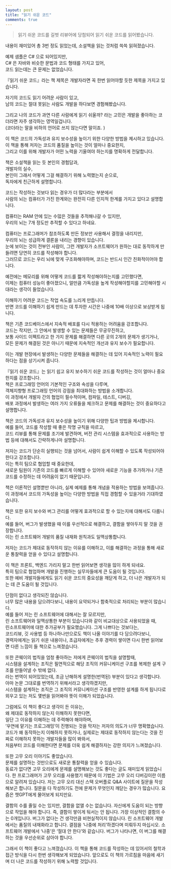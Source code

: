 ```yaml
---
layout: post
title: "읽기 쉬운 코드"
comments: true
---
```


> 읽기 쉬운 코드를 길벗 리뷰어에 당첨되어 읽기 쉬운 코드를 읽어봤습니다.

내용이 재미있어 총 3번 정도 읽었는데, 소설책을 읽는 것처럼 쓱쓱 읽혀졌습니다.

예제 샘플은 C# 으로 되어있지만,   
C# 은 자바와 비슷한 문법과 코드 형태를 가지고 있어,     
코드 읽는데는 큰 문제는 없었습니다.  

『읽기 쉬운 코드』라는 책 제목은 개발자라면 꼭 한번 읽어야할 듯한 제목을 가지고 있습니다. 

자기의 코드도 읽기 어려운 사람이 있고,    
남의 코드는 절대 못읽는 사람도 개발을 하다보면 경험해봤습니다.    

그리고 나의 코드가 과연 다른 사람에게 읽기 쉬울까? 라는 고민은 개발을 좋아하는 코더라면 자주 생각하는 영역일겁니다.  
(코더라는 말을 비하의 언어로 쓰지 않는다면 말이죠. )  

이 책은 코드의 가독성과 유지 보수성을 높이기 위한 다양한 방법을 제시하고 있습니다.    
이 책을 통해 저자는 코드의 품질을 높이는 것이 얼마나 중요한지,    
그리고 이를 위해 개발자가 어떤 노력을 기울여야 하는지를 명확하게 전달합니다.    

책은 소설책을 읽는 듯 본인의 경험담과,  
개발자의 실수,   
본인이 그래서 어떻게 그걸 해결하기 위해 노력했는지 순으로,     
독자에게 친근하게 설명합니다.  

코드는 작성하는 것보다 읽는 경우가 더 많다라는 부분에서   
사람의 뇌는 컴퓨터가 가진 한계와는 완전히 다른 인지적 한계를 가지고 있다고 설명합니다.   

컴퓨터는 RAM 안에 있는 수많은 것들을 추적해나갈 수 있지만,  
우리의 뇌는 7개 정도만 추적할 수 있다고 하네요.  

컴퓨터는 프로그래머가 참조하도록 만든 정보만 사용해서 결정을 내리지만,     
우리의 뇌는 성급하게 결론을 내리는 경향이 있습니다.       
눈에 보이는 것이 전부인 사람이, 그런 개발자가 소프트웨어가 원하는 대로 동작하게 만들려면 당연히 코드를 작성해야 합니다.    
그러므로 코드는 우리 뇌에 맞게 구조화해야하며, 코드는 반드시 인간 친화적이어야 합니다.     

예전에는 메모리를 위해 어떻게 코드를 짧게 작성해야하는지를 고민했다면,     
이제는 컴퓨터 성능이 좋아졌으니, 얼만큼 가독성을 높게 작성해야할지를 고민해야할 시대라는 생각이 들었습니다.      

이해하기 어려운 코드는 작업 속도를 느리게 만듭니다.    
반면 코드를 이해하기 쉽게 만드는 데 투자한 시간은 나중에 10배 이상으로 보상받게 됩니다.     

책은 기존 코드베이스에서 지속적 배포를 다시 적용하는 어려움을 강조합니다.     
코드는 작지만, 그 안에서 발생할 수 있는 문제들은 무궁무진하고,   
보통 사이드 이펙트라고 한 가지 문제를 해결하면 다른 곳의 2개의 문제가 생기거나,   
모든 문제가 해결된 것은 아니기 때문에 지속적인 개선과 유지 보수가 필요합니다.  

이는 개발 현장에서 발생하는 다양한 문제들을 해결하는 데 있어 지속적인 노력이 필요하다는 점을 상기시켜 줍니다.  

『읽기 쉬운 코드』는 읽기 쉽고 유지 보수하기 쉬운 코드를 작성하는 것이 얼마나 중요한지를 강조합니다.   
책은 프로그래밍 언어의 기본적인 구조와 속성을 다루며,   
객체지향형 프로그래밍 언어의 강점을 최대화하는 방법을 소개합니다.  
이 과정에서 개발자 간의 협업이 필수적이며, 컴파일, 테스트, 디버깅,   
배포 과정에서 발생하는 여러 가지 오류들을 체크하고 문제를 해결하는 것이 중요하다고 설명합니다.  

책은 코드의 가독성과 유지 보수성을 높이기 위해 다양한 팁과 방법을 제시합니다.   
예를 들어, 코드를 작성할 때 좋은 작명 규칙을 따르고,   
코드 리뷰를 통해 문제를 조기에 발견하며, 버전 관리 시스템을 효과적으로 사용하는 방법 등에 대해서도 간략하게나마 설명합니다.   

저자는 코드가 단순히 실행되는 것을 넘어서, 사람이 쉽게 이해할 수 있도록 작성되어야 한다고 강조합니다.   
이는 특히 팀으로 협업할 때 중요한데,   
새로운 팀원이 기존의 코드를 빠르게 이해할 수 있어야 새로운 기능을 추가하거나 기존 코드를 수정하는 데 어려움이 없기 때문입니다.  

책은 이론적인 설명뿐만 아니라, 실제 예제를 통해 개념을 적용하는 방법을 보여줍니다.   
이 과정에서 코드의 가독성을 높이는 다양한 방법을 직접 경험할 수 있을거라 기대하였습니다.  

책은 또한 유지 보수와 버그 관리를 어떻게 효과적으로 할 수 있는지에 대해서도 다룹니다.   
예를 들어, 버그가 발생했을 때 이를 우선적으로 해결하고, 결함을 쌓아두지 말 것을 권장합니다.   
이는 린 소프트웨어 개발의 품질 내재화 원칙과도 일맥상통합니다.  

저자는 코드가 제대로 동작하지 않는 이유를 이해하고, 이를 해결하는 과정을 통해 새로운 통찰력을 얻을 수 있다고 설명합니다.  

이 책은 프론트, 백엔드 가리지 말고 한번 읽어보면 생각을 많이 하게 되네요.  
특히 팀으로 협업하며 개발을 진행하는 실무자들에게 큰 도움이 될 것입니다.   
또한 예비 개발자들에게도 읽기 쉬운 코드의 중요성을 깨닫게 하고, 더 나은 개발자가 되는 데 큰 도움이 될 것입니다.  

단점이 없다고 생각되진 않습니다.   
너무 많은 내용을 담으려다보니, 내용이 요약되거나 함축적으로 처리되는 부분이 많습니다.   
예를 들어 저는 린 소프트웨어에 대해서는 잘 모르지만,   
린 소프트웨어와 일맥상통한 부분이 있습니다와 같이 비교대상으로 사용되었을 때,   
린소프트웨어에 대한 추가공부가 필요했습니다. 그게 나쁘다는 것보다는,   
코드리뷰, 깃 사용법 등 하나하나만으로도 책이 나올 이야기를 다 담으려다보니,   
경력자에게는 읽기 쉬운 내용이나, 초급자에게는 추후 경력이 쌓이면 다시 한번 읽어보면 다른 느낌이 들 책으로 느껴졌습니다.   

또한 콘웨이의 법칙을 엄청 좋아하는 저에게 콘웨이의 법칙을 설명할때,  
시스템을 설계하는 조직은 필연적으로 해당 조직의 커뮤니케이션 구조를 복제한 설계 구조를 만들어낼 수 밖에 없다.  
라는 번역이 되어있었는데, 조금 난해하게 설명한(번역된) 부분이 있다고 생각합니다.   
아마 논문 그대로를 번역하기 위해서라고 생각하겠지만,   
시스템을 설계하는 조직은 그 조직의 커뮤니케이션 구조를 반영한 설계를 하게 됩니다로 외우고 있는 저도 몇번을 읽어봐야 뜻이 이해가 되었습니다.   

그럼에도 이 책이 좋다고 생각이 든 이유는,   
왜 제대로 동작하지 않는지 이해하지 못한다면,  
일단 그 이유를 이해하는 데 주력해야 해야하며,    
‘우연에 맡기는 프로그래밍’이 진행되는 것을 막자는 저자의 의도가 너무 명확했습니다.     
코드가 왜 동작하는지 이해하지 못하거나, 실제로는 제대로 동작하지 않는다는 것을 진짜로 이해하지 못하는 개발자들을 많이 봐와서,   
처음부터 코드를 이해한다면 문제를 더욱 쉽게 해결하자는 강한 의지가 느껴졌습니다.   
  
또한 고무 오리 이야기도 좋았습니다.   
문제를 설명하는 것만으로도 새로운 통찰력을 얻을 수 있습니다.   
동료가 없다면 고무 오리에게 문제를 설명해보는 것도 좋다는 글도 재미있게 읽었습니다.
 한 프로그래머가 고무 오리를 사용했기 때문에 이 기법은 고무 오리 디버깅이란 이름으로 알려져 있습니다. 
저는 고무 오리 대신 스택 오버플로 Q&A 사이트에 질문을 작성해보곤 합니다. 
질문을 다 작성하기도 전에 문제가 무엇인지 깨닫는 경우가 많습니다.
요즘은 챗GPT에게 물어보게 되지만요. 

결함의 수를 줄일 수는 있지만, 결함을 없앨 수는 없습니다. 
자신에게 도움이 되는 방향으로 작업을 해야 합니다. 
즉, 결함이 쌓이게 둬서는 안 됩니다. 가장 이상적인 결함의 수는 0개입니다. 
버그가 없다는 건 생각만큼 비현실적이지 않습니다.
린 소프트웨어 개발에서는 품질의 내재화라고 합니다. 결점을 ‘나중에 처리’하겠다며 미뤄두지 마십시오. 
소프트웨어 개발에서 ‘나중’은 ‘절대 안 한다’와 같습니다. 버그가 나타나면, 
이 버그를 해결하는 것을 우선순위로 삼아야 합니다. 

그래서 이 책이 좋다고 느껴졌습니다. 
이 책을 통해 코드를 작성하는 데 있어서의 철학과 접근 방식을 다시 한번 생각해보게 되었습니다. 
앞으로도 이 책의 가르침을 마음에 새기며 더 나은 코드를 작성하기 위해 노력할 것입니다.

